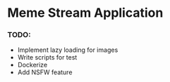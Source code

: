 # Meme Stream Application

### TODO:
-	Implement lazy loading for images
-	Write scripts for test
-	Dockerize
-	Add NSFW feature
